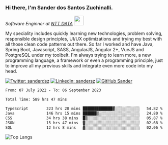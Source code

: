 ### Hi there, I'm Sander dos Santos Zuchinalli.

<p><em><!--Software Enginner at <a href="http://www.esucri.com.br">ESUCRI</a><img src="https://media.giphy.com/media/fYSnHlufseco8Fh93Z/giphy.gif" width="30"></br>-->Software Enginner at <a href="https://www.global.ntt/">NTT DATA</a> <img src="https://media.giphy.com/media/WUlplcMpOCEmTGBtBW/giphy.gif" width="30"> 
</em></p>

My speciality includes quickly learning new technologies, problem solving, responsible design principles, UI/UX optimizations and trying my best with all those clean code patterns out there. So far I worked and have Java, Spring Boot, Javascript, SASS, AngularJS, Angular 2+, VueJS and PostgreSQL under my toolbelt. I'm always trying to learn more, a new programming language, a framework or even a programming principle, just to improve all my previous skills and integrate even more code into my head.

[![Twitter: sanderdsz](https://img.shields.io/twitter/follow/sanderdsz?style=social)](https://twitter.com/sanderdsz)
[![Linkedin: sandersz](https://img.shields.io/badge/-sandersz-blue?style=flat-square&logo=Linkedin&logoColor=white&link=https://www.linkedin.com/in/sandersz/)](https://www.linkedin.com/in/sandersz/)
[![GitHub Sander](https://img.shields.io/github/followers/sanderdsz?label=follow&style=social)](https://github.com/sanderdsz)

<!-- <img align='right' src="https://media1.giphy.com/media/SYRWrpZ0N6nhKkWTui/giphy.gif" width="320"> -->
<!--
```javascript
const sander = {
  city: "Criciúma",
  country: "Brasil",
  graduation: {
                2018: "mechanical engineering",
                2020: "software engineering",
                2022: "systems analysis and development",
              },
  code: [Javascript, Typescript, HTML, CSS, Java],
  architecture: ["microservices", "design system pattern"],
  challenge: "I am doing my own design system for React"
}
```
-->

<!--START_SECTION:waka-->

```txt
From: 07 July 2022 - To: 06 September 2023

Total Time: 589 hrs 47 mins

TypeScript        323 hrs 20 mins █████████████▓░░░░░░░░░░░   54.82 %
Java              146 hrs 15 mins ██████▒░░░░░░░░░░░░░░░░░░   24.80 %
CSS               34 hrs 38 mins  █▒░░░░░░░░░░░░░░░░░░░░░░░   05.87 %
JSON              15 hrs 47 mins  ▓░░░░░░░░░░░░░░░░░░░░░░░░   02.68 %
SQL               12 hrs 8 mins   ▓░░░░░░░░░░░░░░░░░░░░░░░░   02.06 %
```

<!--END_SECTION:waka-->
<!--
<h3>Things I code with</h3>
<p>
  <img alt="React" src="https://img.shields.io/badge/-React-45b8d8?style=flat-square&logo=react&logoColor=white" />
  <img alt="Webpack" src="https://img.shields.io/badge/-Webpack-8DD6F9?style=flat-square&logo=webpack&logoColor=white" /> 
  <img alt="Docker" src="https://img.shields.io/badge/-Docker-46a2f1?style=flat-square&logo=docker&logoColor=white" />
  <img alt="Visual Studio" src="https://img.shields.io/badge/-Visual%20Studio-2390d5?style=flat-square&logo=visual%20studio%20code&logoColor=white" /> 
  <img alt="github actions" src="https://img.shields.io/badge/-Github_Actions-2088FF?style=flat-square&logo=github-actions&logoColor=white" />
  <img alt="TypeScript" src="https://img.shields.io/badge/-TypeScript-007ACC?style=flat-square&logo=typescript&logoColor=white" />
  <img alt="PostgreSQL" src="https://img.shields.io/badge/-PostgreSQL-3d6789?style=flat-square&logo=postgresql&logoColor=white" />
  <img alt="Insomnia" src="https://img.shields.io/badge/-Insomnia-5849BE?style=flat-square&logo=insomnia&logoColor=white" />
  <img alt="Heroku" src="https://img.shields.io/badge/-Heroku-430098?style=flat-square&logo=heroku&logoColor=white" />
  <img alt="Gatsby" src="https://img.shields.io/badge/-GatsbyJS-542c85?style=flat-square&logo=gatsby&logoColor=white" />
  <img alt="Sass" src="https://img.shields.io/badge/-Sass-CC6699?style=flat-square&logo=sass&logoColor=white" />
  <img alt="Styled Components" src="https://img.shields.io/badge/-Styled_Components-db7092?style=flat-square&logo=styled-components&logoColor=white" />
  <img alt="git" src="https://img.shields.io/badge/-Git-F05032?style=flat-square&logo=git&logoColor=white" />
  <img alt="angular" src="https://img.shields.io/badge/-AngularJS-DD0031?style=flat-square&logo=angular&logoColor=white" />
  <img alt="npm" src="https://img.shields.io/badge/-NPM-CB3837?style=flat-square&logo=npm&logoColor=white" />
  <img alt="html5" src="https://img.shields.io/badge/-HTML5-E34F26?style=flat-square&logo=html5&logoColor=white" />
  <img alt="Vivaldi browser" src="https://img.shields.io/badge/-Vivaldi-EF3636?style=flat-square&logo=vivaldi&logoColor=white" />
  <img alt="Rollup" src="https://img.shields.io/badge/-Rollup-EC4A3F?style=flat-square&logo=rollup.js&logoColor=white" />
  <img alt="Java" src="https://img.shields.io/badge/-Java-6E0101?style=flat-square&logo=java&logoColor=white" />
  <img alt="Prettier" src="https://img.shields.io/badge/-Prettier-F7B93E?style=flat-square&logo=prettier&logoColor=white" />
  <img alt="Springboot" src="https://img.shields.io/badge/-Springboot-6AAC3D?style=flat-square&logo=spring&logoColor=white" />
  <img alt="MongoDB" src="https://img.shields.io/badge/-MongoDB-13aa52?style=flat-square&logo=mongodb&logoColor=white" />
  <img alt="Nodejs" src="https://img.shields.io/badge/-Nodejs-43853d?style=flat-square&logo=Node.js&logoColor=white" />
  <img alt="Intellij Idea" src="https://img.shields.io/badge/-Intellij%20Idea-000000?style=flat-square&logo=intellij%20idea&logoColor=white" />
  <img alt="NextJS" src="https://img.shields.io/badge/-Next.JS-000000?style=flat-square&logo=next.js&logoColor=white" />
</p>
-->
<!--
![Sander's Github Stats](https://github-readme-stats.vercel.app/api?username=sanderdsz&count_private=true&show_icons=true&include_all_commits=true)
-->

![Top Langs](https://github-readme-stats.vercel.app/api/top-langs/?username=sanderdsz&hide=TeX&layout=compact)
